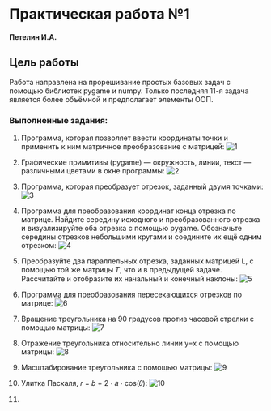 # Практическая работа №1
#### Петелин И.А.

## Цель работы
Работа направлена на прорешивание простых базовых задач с помощью библиотек pygame и numpy.
Только последняя 11-я задача является более объёмной и предполагает элементы ООП.

### Выполненные задания:
1. Программа, которая позволяет ввести координаты точки и применить к ним матричное преобразование с матрицей:
  ![1](images/num_1.png)

2. Графические примитивы (pygame) — окружность, линии, текст — различными цветами в окне программы:
  ![2](images/num_2.png)

3. Программа, которая преобразует отрезок, заданный двумя точками:
  ![3](images/num_3.png)

4. Программа для преобразования координат конца отрезка по матрице. Найдите середину исходного и преобразованного отрезка и визуализируйте оба отрезка с помощью pygame. Обозначьте середины отрезков небольшими кругами и соедините их ещё одним отрезком:
  ![4](images/num_4.png)

5. Преобразуйте два параллельных отрезка, заданных матрицей L, с помощью той же матрицы 𝑇, что и в предыдущей задаче. Рассчитайте и отобразите их начальный и конечный наклоны:
  ![5](images/num_5.png)

6. Программа для преобразования пересекающихся отрезков по матрице:
  ![6](images/num_6.png)

7. Вращение треугольника на 90 градусов против часовой стрелки с помощью матрицы:
  ![7](images/num_7.png)

8. Отражение треугольника относительно линии y=x с помощью матрицы:
  ![8](images/num_8.png)

9. Масштабирование треугольника с помощью матрицы:
  ![9](images/num_9.png)

10. Улитка Паскаля, 𝑟 = 𝑏 + 2 ⋅ 𝑎 ⋅ cos(𝜃):
  ![10](images/num_10.png)

11.